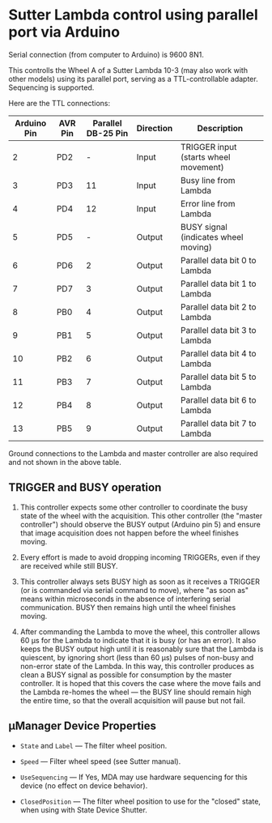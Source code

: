 Sutter Lambda control using parallel port via Arduino
=====================================================

Serial connection (from computer to Arduino) is 9600 8N1.

This controlls the Wheel A of a Sutter Lambda 10-3 (may also work with other
models) using its parallel port, serving as a TTL-controllable adapter.
Sequencing is supported.

Here are the TTL connections:

| Arduino Pin | AVR Pin | Parallel DB-25 Pin | Direction | Description |
|-------------|---------|--------------------|-----------|-------------|
|           2 |     PD2 |                  - |   Input   | TRIGGER input (starts wheel movement) |
|           3 |     PD3 |                 11 |   Input   | Busy line from Lambda |
|           4 |     PD4 |                 12 |   Input   | Error line from Lambda |
|           5 |     PD5 |                  - |  Output   | BUSY signal (indicates wheel moving) |
|           6 |     PD6 |                  2 |  Output   | Parallel data bit 0 to Lambda |
|           7 |     PD7 |                  3 |  Output   | Parallel data bit 1 to Lambda |
|           8 |     PB0 |                  4 |  Output   | Parallel data bit 2 to Lambda |
|           9 |     PB1 |                  5 |  Output   | Parallel data bit 3 to Lambda |
|          10 |     PB2 |                  6 |  Output   | Parallel data bit 4 to Lambda |
|          11 |     PB3 |                  7 |  Output   | Parallel data bit 5 to Lambda |
|          12 |     PB4 |                  8 |  Output   | Parallel data bit 6 to Lambda |
|          13 |     PB5 |                  9 |  Output   | Parallel data bit 7 to Lambda |

Ground connections to the Lambda and master controller are also required and
not shown in the above table.

TRIGGER and BUSY operation
--------------------------

1. This controller expects some other controller to coordinate the busy
   state of the wheel with the acquisition. This other controller (the
   "master controller") should observe the BUSY output (Arduino pin 5) and
   ensure that image acquisition does not happen before the wheel finishes
   moving.

1. Every effort is made to avoid dropping incoming TRIGGERs, even if they are
   received while still BUSY.

1. This controller always sets BUSY high as soon as it receives a TRIGGER (or
   is commanded via serial command to move), where "as soon as" means within
   microseconds in the absence of interfering serial communication. BUSY then
   remains high until the wheel finishes moving.

1. After commanding the Lambda to move the wheel, this controller allows
   60 µs for the Lambda to indicate that it is busy (or has an error). It
   also keeps the BUSY output high until it is reasonably sure that the
   Lambda is quiescent, by ignoring short (less than 60 µs) pulses of
   non-busy and non-error state of the Lambda. In this way, this controller
   produces as clean a BUSY signal as possible for consumption by the master
   controller. It is hoped that this covers the case where the move fails and
   the Lambda re-homes the wheel — the BUSY line should remain high the
   entire time, so that the overall acquisition will pause but not fail.

µManager Device Properties
--------------------------

- `State` and `Label` — The filter wheel position.

- `Speed` — Filter wheel speed (see Sutter manual).

- `UseSequencing` — If Yes, MDA may use hardware sequencing for this device
  (no effect on device behavior).

- `ClosedPosition` — The filter wheel position to use for the "closed" state,
  when using with State Device Shutter.
